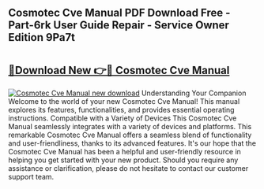 ## Cosmotec Cve Manual PDF Download Free - Part-6rk User Guide Repair - Service Owner Edition 9Pa7t

# <h2><a href="http://bc26904.oget.top/?id=Cosmotec+Cve+Manual">🔗Download New 👉🔴 Cosmotec Cve Manual</a></h2>

[![Cosmotec Cve Manual new download](https://i.imgur.com/5g1atiW.png)](http://bc26904.oget.top/?id=Cosmotec+Cve+Manual)
Understanding Your Companion Welcome to the world of your new Cosmotec Cve Manual! This manual explores its features, functionalities, and provides essential operating instructions. Compatible with a Variety of Devices This Cosmotec Cve Manual seamlessly integrates with a variety of devices and platforms. This remarkable Cosmotec Cve Manual offers a seamless blend of functionality and user-friendliness, thanks to its advanced features. It's our hope that the Cosmotec Cve Manual has been a helpful and user-friendly resource in helping you get started with your new product. Should you require any assistance or clarification, please do not hesitate to contact our customer support team.
